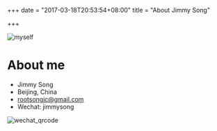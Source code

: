 +++
date = "2017-03-18T20:53:54+08:00"
title = "About Jimmy Song"

+++

![myself](http://olz1di9xf.bkt.clouddn.com/jimmy.jpg)

# About me

- Jimmy Song
- Beijing, China
- rootsongjc@gmail.com
- Wechat: jimmysong

![wechat_qrcode](http://olz1di9xf.bkt.clouddn.com/wechat-qrcode-20170627.jpg)